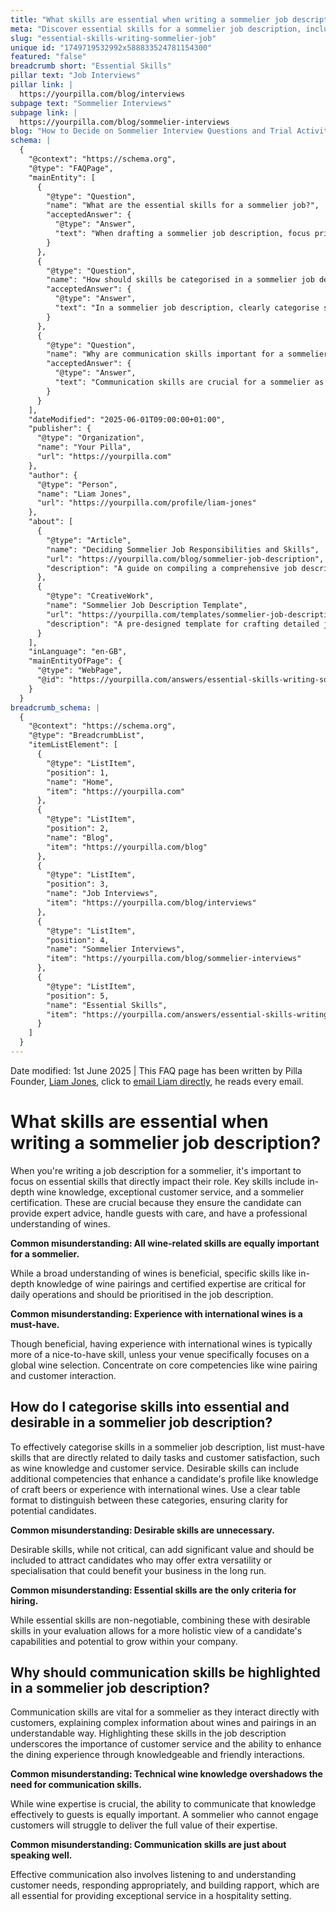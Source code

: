 ```yaml
---
title: "What skills are essential when writing a sommelier job description?"
meta: "Discover essential skills for a sommelier job description, including wine knowledge, customer service, and effective communication, plus tips on categorising skills."
slug: "essential-skills-writing-sommelier-job"
unique id: "1749719532992x588833524781154300"
featured: "false"
breadcrumb short: "Essential Skills"
pillar text: "Job Interviews"
pillar link: |
  https://yourpilla.com/blog/interviews
subpage text: "Sommelier Interviews"
subpage link: |
  https://yourpilla.com/blog/sommelier-interviews
blog: "How to Decide on Sommelier Interview Questions and Trial Activities"
schema: |
  {
    "@context": "https://schema.org",
    "@type": "FAQPage",
    "mainEntity": [
      {
        "@type": "Question",
        "name": "What are the essential skills for a sommelier job?",
        "acceptedAnswer": {
          "@type": "Answer",
          "text": "When drafting a sommelier job description, focus primarily on skills that are vital to the role's daily activities and guest interactions. Essential skills include in-depth knowledge of wines, exceptional customer service, and a recognised sommelier certification. These skills ensure the candidate can offer expert wine advice, provide excellent guest service, and have verified wine expertise."
        }
      },
      {
        "@type": "Question",
        "name": "How should skills be categorised in a sommelier job description?",
        "acceptedAnswer": {
          "@type": "Answer",
          "text": "In a sommelier job description, clearly categorise skills as either essential or desirable. Essential skills such as wine knowledge and customer service are crucial for day-to-day operations and customer satisfaction. Desirable skills might include understanding of craft beers or international wines, which enhance a candidate's profile and can bring additional advantages to your business."
        }
      },
      {
        "@type": "Question",
        "name": "Why are communication skills important for a sommelier?",
        "acceptedAnswer": {
          "@type": "Answer",
          "text": "Communication skills are crucial for a sommelier as they need to effectively convey complex wine information in a relatable manner to guests. These skills ensure excellent customer service by facilitating understanding, building relationships, and enhancing the guest's dining experience. Effective communication involves not only speaking but also listening and responding to guest's needs."
        }
      }
    ],
    "dateModified": "2025-06-01T09:00:00+01:00",
    "publisher": {
      "@type": "Organization",
      "name": "Your Pilla",
      "url": "https://yourpilla.com"
    },
    "author": {
      "@type": "Person",
      "name": "Liam Jones",
      "url": "https://yourpilla.com/profile/liam-jones"
    },
    "about": [
      {
        "@type": "Article",
        "name": "Deciding Sommelier Job Responsibilities and Skills",
        "url": "https://yourpilla.com/blog/sommelier-job-description",
        "description": "A guide on compiling a comprehensive job description for a Sommelier, detailing the essential skills and responsibilities."
      },
      {
        "@type": "CreativeWork",
        "name": "Sommelier Job Description Template",
        "url": "https://yourpilla.com/templates/sommelier-job-description",
        "description": "A pre-designed template for crafting detailed job descriptions for sommelier positions, focusing on key skills and qualifications."
      }
    ],
    "inLanguage": "en-GB",
    "mainEntityOfPage": {
      "@type": "WebPage",
      "@id": "https://yourpilla.com/answers/essential-skills-writing-sommelier-job"
    }
  }
breadcrumb_schema: |
  {
    "@context": "https://schema.org",
    "@type": "BreadcrumbList",
    "itemListElement": [
      {
        "@type": "ListItem",
        "position": 1,
        "name": "Home",
        "item": "https://yourpilla.com"
      },
      {
        "@type": "ListItem",
        "position": 2,
        "name": "Blog",
        "item": "https://yourpilla.com/blog"
      },
      {
        "@type": "ListItem",
        "position": 3,
        "name": "Job Interviews",
        "item": "https://yourpilla.com/blog/interviews"
      },
      {
        "@type": "ListItem",
        "position": 4,
        "name": "Sommelier Interviews",
        "item": "https://yourpilla.com/blog/sommelier-interviews"
      },
      {
        "@type": "ListItem",
        "position": 5,
        "name": "Essential Skills",
        "item": "https://yourpilla.com/answers/essential-skills-writing-sommelier-job"
      }
    ]
  }
---
```


Date modified: 1st June 2025 | This FAQ page has been written by Pilla Founder, [Liam Jones](https://yourpilla.com/profile/liam-jones), click to [email Liam directly](https://mailto:liam@yourpilla.com), he reads every email.

# What skills are essential when writing a sommelier job description?

When you're writing a job description for a sommelier, it's important to focus on essential skills that directly impact their role. Key skills include in-depth wine knowledge, exceptional customer service, and a sommelier certification. These are crucial because they ensure the candidate can provide expert advice, handle guests with care, and have a professional understanding of wines.

**Common misunderstanding: All wine-related skills are equally important for a sommelier.**

While a broad understanding of wines is beneficial, specific skills like in-depth knowledge of wine pairings and certified expertise are critical for daily operations and should be prioritised in the job description.

**Common misunderstanding: Experience with international wines is a must-have.**

Though beneficial, having experience with international wines is typically more of a nice-to-have skill, unless your venue specifically focuses on a global wine selection. Concentrate on core competencies like wine pairing and customer interaction.

## How do I categorise skills into essential and desirable in a sommelier job description?

To effectively categorise skills in a sommelier job description, list must-have skills that are directly related to daily tasks and customer satisfaction, such as wine knowledge and customer service. Desirable skills can include additional competencies that enhance a candidate's profile like knowledge of craft beers or experience with international wines. Use a clear table format to distinguish between these categories, ensuring clarity for potential candidates.

**Common misunderstanding: Desirable skills are unnecessary.**

Desirable skills, while not critical, can add significant value and should be included to attract candidates who may offer extra versatility or specialisation that could benefit your business in the long run.

**Common misunderstanding: Essential skills are the only criteria for hiring.**

While essential skills are non-negotiable, combining these with desirable skills in your evaluation allows for a more holistic view of a candidate's capabilities and potential to grow within your company.

## Why should communication skills be highlighted in a sommelier job description?

Communication skills are vital for a sommelier as they interact directly with customers, explaining complex information about wines and pairings in an understandable way. Highlighting these skills in the job description underscores the importance of customer service and the ability to enhance the dining experience through knowledgeable and friendly interactions.

**Common misunderstanding: Technical wine knowledge overshadows the need for communication skills.**

While wine expertise is crucial, the ability to communicate that knowledge effectively to guests is equally important. A sommelier who cannot engage customers will struggle to deliver the full value of their expertise.

**Common misunderstanding: Communication skills are just about speaking well.**

Effective communication also involves listening to and understanding customer needs, responding appropriately, and building rapport, which are all essential for providing exceptional service in a hospitality setting.